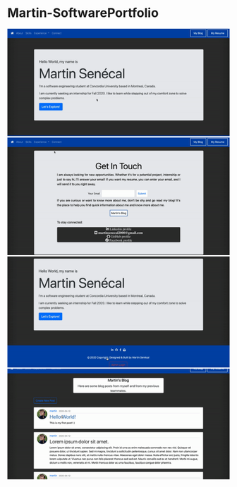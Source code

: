 # Martin-SoftwarePortfolio 
![](Media/demo1.gif) 
![](Media/demo2.gif) 
![](Media/demo3.gif) 
![](Media/demo4.gif) 
